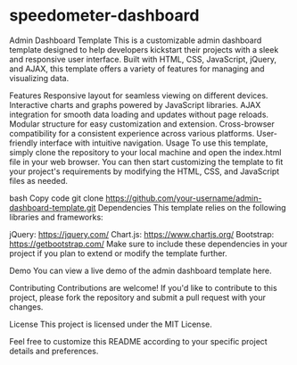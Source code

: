 # speedometer-dashboard
Admin Dashboard Template
This is a customizable admin dashboard template designed to help developers kickstart their projects with a sleek and responsive user interface. Built with HTML, CSS, JavaScript, jQuery, and AJAX, this template offers a variety of features for managing and visualizing data.

Features
Responsive layout for seamless viewing on different devices.
Interactive charts and graphs powered by JavaScript libraries.
AJAX integration for smooth data loading and updates without page reloads.
Modular structure for easy customization and extension.
Cross-browser compatibility for a consistent experience across various platforms.
User-friendly interface with intuitive navigation.
Usage
To use this template, simply clone the repository to your local machine and open the index.html file in your web browser. You can then start customizing the template to fit your project's requirements by modifying the HTML, CSS, and JavaScript files as needed.

bash
Copy code
git clone https://github.com/your-username/admin-dashboard-template.git
Dependencies
This template relies on the following libraries and frameworks:

jQuery: https://jquery.com/
Chart.js: https://www.chartjs.org/
Bootstrap: https://getbootstrap.com/
Make sure to include these dependencies in your project if you plan to extend or modify the template further.

Demo
You can view a live demo of the admin dashboard template here.

Contributing
Contributions are welcome! If you'd like to contribute to this project, please fork the repository and submit a pull request with your changes.

License
This project is licensed under the MIT License.

Feel free to customize this README according to your specific project details and preferences.
